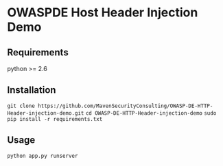 OWASPDE Host Header Injection Demo
==================================

## Requirements

python >= 2.6

## Installation

`git clone https://github.com/MavenSecurityConsulting/OWASP-DE-HTTP-Header-injection-demo.git`
`cd OWASP-DE-HTTP-Header-injection-demo`
`sudo pip install -r requirements.txt`

## Usage

`python app.py runserver`
